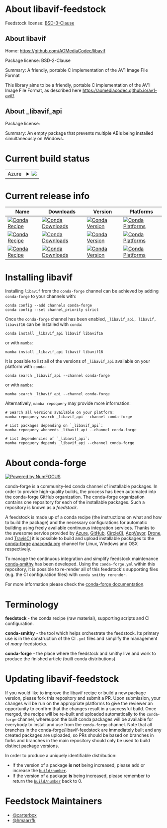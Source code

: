 About libavif-feedstock
=======================

Feedstock license: [BSD-3-Clause](https://github.com/conda-forge/libavif-feedstock/blob/main/LICENSE.txt)


About libavif
-------------

Home: https://github.com/AOMediaCodec/libavif

Package license: BSD-2-Clause

Summary: A friendly, portable C implementation of the AV1 Image File Format

This library aims to be a friendly, portable C implementation of the AV1
Image File Format, as described here
<https://aomediacodec.github.io/av1-avif/>.


About _libavif_api
------------------



Package license: 

Summary: An empty package that prevents multiple ABIs being installed simultaneously on Windows.


Current build status
====================


<table>
    
  <tr>
    <td>Azure</td>
    <td>
      <details>
        <summary>
          <a href="https://dev.azure.com/conda-forge/feedstock-builds/_build/latest?definitionId=14705&branchName=main">
            <img src="https://dev.azure.com/conda-forge/feedstock-builds/_apis/build/status/libavif-feedstock?branchName=main">
          </a>
        </summary>
        <table>
          <thead><tr><th>Variant</th><th>Status</th></tr></thead>
          <tbody><tr>
              <td>linux_64</td>
              <td>
                <a href="https://dev.azure.com/conda-forge/feedstock-builds/_build/latest?definitionId=14705&branchName=main">
                  <img src="https://dev.azure.com/conda-forge/feedstock-builds/_apis/build/status/libavif-feedstock?branchName=main&jobName=linux&configuration=linux%20linux_64_" alt="variant">
                </a>
              </td>
            </tr><tr>
              <td>linux_aarch64</td>
              <td>
                <a href="https://dev.azure.com/conda-forge/feedstock-builds/_build/latest?definitionId=14705&branchName=main">
                  <img src="https://dev.azure.com/conda-forge/feedstock-builds/_apis/build/status/libavif-feedstock?branchName=main&jobName=linux&configuration=linux%20linux_aarch64_" alt="variant">
                </a>
              </td>
            </tr><tr>
              <td>linux_ppc64le</td>
              <td>
                <a href="https://dev.azure.com/conda-forge/feedstock-builds/_build/latest?definitionId=14705&branchName=main">
                  <img src="https://dev.azure.com/conda-forge/feedstock-builds/_apis/build/status/libavif-feedstock?branchName=main&jobName=linux&configuration=linux%20linux_ppc64le_" alt="variant">
                </a>
              </td>
            </tr><tr>
              <td>osx_64</td>
              <td>
                <a href="https://dev.azure.com/conda-forge/feedstock-builds/_build/latest?definitionId=14705&branchName=main">
                  <img src="https://dev.azure.com/conda-forge/feedstock-builds/_apis/build/status/libavif-feedstock?branchName=main&jobName=osx&configuration=osx%20osx_64_" alt="variant">
                </a>
              </td>
            </tr><tr>
              <td>osx_arm64</td>
              <td>
                <a href="https://dev.azure.com/conda-forge/feedstock-builds/_build/latest?definitionId=14705&branchName=main">
                  <img src="https://dev.azure.com/conda-forge/feedstock-builds/_apis/build/status/libavif-feedstock?branchName=main&jobName=osx&configuration=osx%20osx_arm64_" alt="variant">
                </a>
              </td>
            </tr><tr>
              <td>win_64</td>
              <td>
                <a href="https://dev.azure.com/conda-forge/feedstock-builds/_build/latest?definitionId=14705&branchName=main">
                  <img src="https://dev.azure.com/conda-forge/feedstock-builds/_apis/build/status/libavif-feedstock?branchName=main&jobName=win&configuration=win%20win_64_" alt="variant">
                </a>
              </td>
            </tr>
          </tbody>
        </table>
      </details>
    </td>
  </tr>
</table>

Current release info
====================

| Name | Downloads | Version | Platforms |
| --- | --- | --- | --- |
| [![Conda Recipe](https://img.shields.io/badge/recipe-__libavif__api-green.svg)](https://anaconda.org/conda-forge/_libavif_api) | [![Conda Downloads](https://img.shields.io/conda/dn/conda-forge/_libavif_api.svg)](https://anaconda.org/conda-forge/_libavif_api) | [![Conda Version](https://img.shields.io/conda/vn/conda-forge/_libavif_api.svg)](https://anaconda.org/conda-forge/_libavif_api) | [![Conda Platforms](https://img.shields.io/conda/pn/conda-forge/_libavif_api.svg)](https://anaconda.org/conda-forge/_libavif_api) |
| [![Conda Recipe](https://img.shields.io/badge/recipe-libavif-green.svg)](https://anaconda.org/conda-forge/libavif) | [![Conda Downloads](https://img.shields.io/conda/dn/conda-forge/libavif.svg)](https://anaconda.org/conda-forge/libavif) | [![Conda Version](https://img.shields.io/conda/vn/conda-forge/libavif.svg)](https://anaconda.org/conda-forge/libavif) | [![Conda Platforms](https://img.shields.io/conda/pn/conda-forge/libavif.svg)](https://anaconda.org/conda-forge/libavif) |
| [![Conda Recipe](https://img.shields.io/badge/recipe-libavif16-green.svg)](https://anaconda.org/conda-forge/libavif16) | [![Conda Downloads](https://img.shields.io/conda/dn/conda-forge/libavif16.svg)](https://anaconda.org/conda-forge/libavif16) | [![Conda Version](https://img.shields.io/conda/vn/conda-forge/libavif16.svg)](https://anaconda.org/conda-forge/libavif16) | [![Conda Platforms](https://img.shields.io/conda/pn/conda-forge/libavif16.svg)](https://anaconda.org/conda-forge/libavif16) |

Installing libavif
==================

Installing `libavif` from the `conda-forge` channel can be achieved by adding `conda-forge` to your channels with:

```
conda config --add channels conda-forge
conda config --set channel_priority strict
```

Once the `conda-forge` channel has been enabled, `_libavif_api, libavif, libavif16` can be installed with `conda`:

```
conda install _libavif_api libavif libavif16
```

or with `mamba`:

```
mamba install _libavif_api libavif libavif16
```

It is possible to list all of the versions of `_libavif_api` available on your platform with `conda`:

```
conda search _libavif_api --channel conda-forge
```

or with `mamba`:

```
mamba search _libavif_api --channel conda-forge
```

Alternatively, `mamba repoquery` may provide more information:

```
# Search all versions available on your platform:
mamba repoquery search _libavif_api --channel conda-forge

# List packages depending on `_libavif_api`:
mamba repoquery whoneeds _libavif_api --channel conda-forge

# List dependencies of `_libavif_api`:
mamba repoquery depends _libavif_api --channel conda-forge
```


About conda-forge
=================

[![Powered by
NumFOCUS](https://img.shields.io/badge/powered%20by-NumFOCUS-orange.svg?style=flat&colorA=E1523D&colorB=007D8A)](https://numfocus.org)

conda-forge is a community-led conda channel of installable packages.
In order to provide high-quality builds, the process has been automated into the
conda-forge GitHub organization. The conda-forge organization contains one repository
for each of the installable packages. Such a repository is known as a *feedstock*.

A feedstock is made up of a conda recipe (the instructions on what and how to build
the package) and the necessary configurations for automatic building using freely
available continuous integration services. Thanks to the awesome service provided by
[Azure](https://azure.microsoft.com/en-us/services/devops/), [GitHub](https://github.com/),
[CircleCI](https://circleci.com/), [AppVeyor](https://www.appveyor.com/),
[Drone](https://cloud.drone.io/welcome), and [TravisCI](https://travis-ci.com/)
it is possible to build and upload installable packages to the
[conda-forge](https://anaconda.org/conda-forge) [anaconda.org](https://anaconda.org/)
channel for Linux, Windows and OSX respectively.

To manage the continuous integration and simplify feedstock maintenance
[conda-smithy](https://github.com/conda-forge/conda-smithy) has been developed.
Using the ``conda-forge.yml`` within this repository, it is possible to re-render all of
this feedstock's supporting files (e.g. the CI configuration files) with ``conda smithy rerender``.

For more information please check the [conda-forge documentation](https://conda-forge.org/docs/).

Terminology
===========

**feedstock** - the conda recipe (raw material), supporting scripts and CI configuration.

**conda-smithy** - the tool which helps orchestrate the feedstock.
                   Its primary use is in the construction of the CI ``.yml`` files
                   and simplify the management of *many* feedstocks.

**conda-forge** - the place where the feedstock and smithy live and work to
                  produce the finished article (built conda distributions)


Updating libavif-feedstock
==========================

If you would like to improve the libavif recipe or build a new
package version, please fork this repository and submit a PR. Upon submission,
your changes will be run on the appropriate platforms to give the reviewer an
opportunity to confirm that the changes result in a successful build. Once
merged, the recipe will be re-built and uploaded automatically to the
`conda-forge` channel, whereupon the built conda packages will be available for
everybody to install and use from the `conda-forge` channel.
Note that all branches in the conda-forge/libavif-feedstock are
immediately built and any created packages are uploaded, so PRs should be based
on branches in forks and branches in the main repository should only be used to
build distinct package versions.

In order to produce a uniquely identifiable distribution:
 * If the version of a package **is not** being increased, please add or increase
   the [``build/number``](https://docs.conda.io/projects/conda-build/en/latest/resources/define-metadata.html#build-number-and-string).
 * If the version of a package **is** being increased, please remember to return
   the [``build/number``](https://docs.conda.io/projects/conda-build/en/latest/resources/define-metadata.html#build-number-and-string)
   back to 0.

Feedstock Maintainers
=====================

* [@carterbox](https://github.com/carterbox/)
* [@hmaarrfk](https://github.com/hmaarrfk/)

